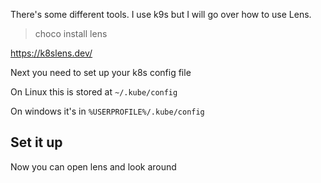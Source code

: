 There's some different tools. I use k9s but I will go over how to use Lens.

> choco install lens

https://k8slens.dev/

Next you need to set up your k8s config file

On Linux this is stored at `~/.kube/config`

On windows it's in `%USERPROFILE%/.kube/config`

## Set it up

Now you can open lens and look around

